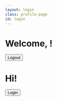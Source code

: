 ```yaml
---
layout: login
class: profile-page
id: login
---
```

<div class="login-area">
  
  <!-- Display User Info and Show/Hide Login/Logout Buttons -->
  <div class="auth-visible hidden">
    <h1>Welcome, <span class="user-name"></span>!</h1>
    <button class="button" id="logout">Logout</button>
  </div>
  <div class="auth-invisible">
    <h1>Hi!</h1>
    <button class="button" id="login">Login</button>
  </div>
  
</div>